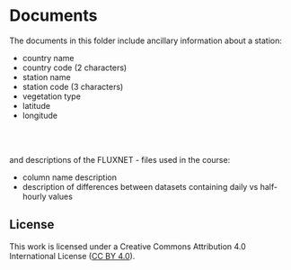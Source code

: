 # Documents
The documents in this folder include ancillary information about a station:
  * country name
  * country code (2 characters)
  * station name
  * station code (3 characters)
  * vegetation type
  * latitude
  * longitude

<br>
<br>

and descriptions of the FLUXNET - files used in the course:
  * column name description
  * description of differences between datasets containing daily vs half-hourly values



## License
This work is licensed under a
Creative Commons Attribution 4.0 International License ([CC BY 4.0](http://creativecommons.org/licenses/by/4.0/)).
